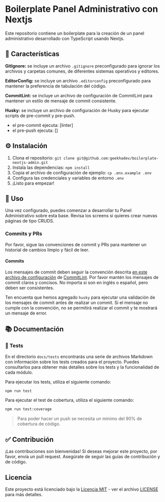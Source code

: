 # Boilerplate Panel Administrativo con Nextjs

Este repositorio contiene un boilerplate para la creación de un panel administrativo desarrollado con TypeScript usando Nextjs.

## 🚀 Características

**GitIgnore:** se incluye un archivo `.gitignore` preconfigurado para ignorar los archivos y carpetas comunes, de diferentes sistemas operativos y editores.

**EditorConfig:** se incluye un archivo `.editorconfig` preconfigurado para mantener la preferencia de tabulación del código.

**CommitLint:** se incluye un archivo de configuración de CommitLint para mantener un estilo de mensaje de commit consistente.

**Husky:** se incluye un archivo de configuración de Husky para ejecutar scripts de pre-commit y pre-push.

- el pre-commit ejecuta: [linter]
- el pre-push ejecuta: []

## ⚙️ Instalación

1. Clona el repositorio: `git clone git@github.com:geekhadev/boilerplate-nextjs-admin.git`
2. Instala las dependencias: `npm install`
3. Copia el archivo de configuración de ejemplo: `cp .env.example .env`
4. Configura las credenciales y variables de entorno `.env`
5. ¡Listo para empezar!

## 📘 Uso

Una vez configurado, puedes comenzar a desarrollar tu Panel Administrativo sobre esta base. Revisa los screens si quieres crear nuevas páginas de tipo CRUDS.

### Commits y PRs

Por favor, sigue las convenciones de commit y PRs para mantener un historial de cambios limpio y fácil de leer.

#### Commits

Los mensajes de commit deben seguir la convención descrita [en este archivo de configuración](commitlint.config.js) de [CommitLint](https://commitlint.js.org/guides/getting-started.html). Por favor mantén los mensajes de commit claros y concisos. No importa si son en inglés o español, pero deben ser consistentes.

Ten encuenta que hemos agregado `husky` para ejecutar una validación de los mensajes de commit antes de realizar un commit. Si el mensaje no cumple con la convención, no se permitirá realizar el commit y te mostrará un mensaje de error.

## 📚 Documentación

### 🧪 Tests

En el directorio `docs/tests` encontrarás una serie de archivos Markdown con información sobre los tests creados para el proyecto. Puedes consultarlos para obtener más detalles sobre los tests y la funcionalidad de cada módulo.

Para ejecutar los tests, utiliza el siguiente comando:

```bash
npm run test
```

Para ejecutar el test de cobertura, utiliza el siguiente comando:

```bash
npm run test:coverage 
```

> Para poder hacer un push se necesita un mínimo del 90% de cobertura de código.

## ✅ Contribución

¡Las contribuciones son bienvenidas! Si deseas mejorar este proyecto, por favor, envía un pull request. Asegúrate de seguir las guías de contribución y de código.

## Licencia

Este proyecto está licenciado bajo la [Licencia MIT](https://opensource.org/licenses/MIT) - ver el archivo [LICENSE](LICENSE) para más detalles.
